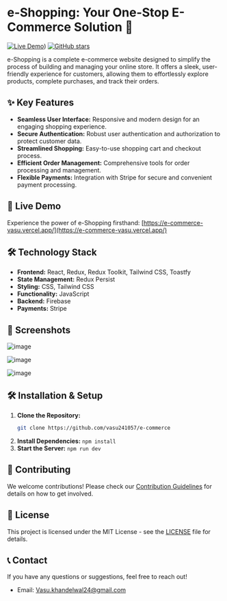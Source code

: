 # e-Shopping: Your One-Stop E-Commerce Solution 🛒

[![Live Demo](https://img.shields.io/badge/Live_Demo-e--Shopping-brightgreen)](https://e-commerce-indol-chi.vercel.app/))
[![GitHub stars](https://img.shields.io/github/stars/vasu241057/e-commerce.svg?style=social&label=Star)](https://github.com/vasu241057/e-commerce)

e-Shopping is a complete e-commerce website designed to simplify the process of building and managing your online store. It offers a sleek, user-friendly experience for customers, allowing them to effortlessly explore products, complete purchases, and track their orders.

## ✨ Key Features

* **Seamless User Interface:** Responsive and modern design for an engaging shopping experience.
* **Secure Authentication:** Robust user authentication and authorization to protect customer data.
* **Streamlined Shopping:** Easy-to-use shopping cart and checkout process.
* **Efficient Order Management:** Comprehensive tools for order processing and management.
* **Flexible Payments:** Integration with Stripe for secure and convenient payment processing.

## 🚀 Live Demo

Experience the power of e-Shopping firsthand: [https://e-commerce-vasu.vercel.app/](https://e-commerce-vasu.vercel.app/)

## 🛠️ Technology Stack

* **Frontend:** React, Redux, Redux Toolkit, Tailwind CSS, Toastfy
* **State Management:** Redux Persist
* **Styling:** CSS, Tailwind CSS
* **Functionality:** JavaScript
* **Backend:** Firebase
* **Payments:** Stripe

## 📸 Screenshots

![image](https://github.com/vasu241057/e-commerce/assets/59095288/84cbd00a-0b92-4f12-8f6b-ab5aaf4f4169)

![image](https://github.com/vasu241057/e-commerce/assets/59095288/af3e121f-cc34-4b55-ad3b-0f8eb2dbb7c5)

![image](https://github.com/vasu241057/e-commerce/assets/59095288/4cbdd5d3-b1fc-4d41-a14f-de565c87301c)



## 🛠️ Installation & Setup

1. **Clone the Repository:**
   ```bash
   git clone https://github.com/vasu241057/e-commerce
2. **Install Dependencies:** `npm install` 
3. **Start the Server:** `npm run dev`

## 🤝 Contributing

We welcome contributions! Please check our [Contribution Guidelines](CONTRIBUTING.md) for details on how to get involved.

## 📄 License

This project is licensed under the MIT License - see the [LICENSE](LICENSE.md) file for details.

## 📞 Contact

If you have any questions or suggestions, feel free to reach out!
* Email: Vasu.khandelwal24@gmail.com

